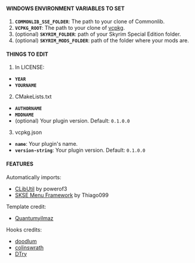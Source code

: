 #### WINDOWS ENVIRONMENT VARIABLES TO SET

1. **`COMMONLIB_SSE_FOLDER`**: The path to your clone of Commonlib.
2. **`VCPKG_ROOT`**: The path to your clone of [vcpkg](https://github.com/microsoft/vcpkg).
3. (optional) **`SKYRIM_FOLDER`**: path of your Skyrim Special Edition folder.
4. (optional) **`SKYRIM_MODS_FOLDER`**: path of the folder where your mods are.

#### THINGS TO EDIT

1. In LICENSE:

- **`YEAR`**
- **`YOURNAME`**

2. CMakeLists.txt

- **`AUTHORNAME`**
- **`MDDNAME`**
- (optional) Your plugin version. Default: `0.1.0.0`

3. vcpkg.json

- **`name`**: Your plugin's name.
- **`version-string`**: Your plugin version. Default: `0.1.0.0`

#### FEATURES

Automatically imports:

- [CLibUtil](https://github.com/powerof3/CLibUtil) by powerof3
- [SKSE Menu Framework](https://www.nexusmods.com/skyrimspecialedition/mods/120352) by Thiago099

Template credit:

- [Quantumyilmaz](https://github.com/Quantumyilmaz/SKSE_template)

Hooks credits:
- [doodlum](https://github.com/doodlum/skyrim-poise/blob/main/src/Hooks/HitEventHandler.cpp)
- [colinswrath](https://github.com/colinswrath/BladeAndBlunt/blob/main/include/patches/BashBlockStaminaPatch.h)
- [DTry]()